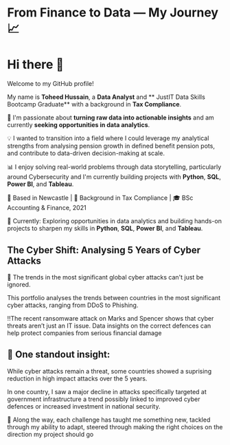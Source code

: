 # From Finance to Data — My Journey 📈
# Hi there 👋
Welcome to my GitHub profile!


My name is **Toheed Hussain**, a **Data Analyst** and ** JustIT Data Skills Bootcamp Graduate** with a background in **Tax Compliance**.

🚀 I'm passionate about **turning raw data into actionable insights** and am currently **seeking opportunities in data analytics**.

💡 I wanted to transition into a field where I could leverage my analytical strengths from analysing pension growth in defined benefit pension pots, and contribute to data-driven decision-making at scale. 

📊 I enjoy solving real-world problems through data storytelling, particularly around Cybersecurity and I'm currently building projects with **Python**, **SQL**, **Power BI**, and **Tableau**.

📍 Based in Newcastle | 💼 Background in Tax Compliance | 🎓 BSc Accounting & Finance, 2021

🎯 Currently: Exploring opportunities in data analytics and building hands-on projects to sharpen my skills in **Python**, **SQL**, **Power BI**, and **Tableau**. 

## The Cyber Shift: Analysing 5 Years of Cyber Attacks 

💪 The trends in the most significant global cyber attacks can't just be ignored. 

This portfolio analyses the trends between countries in the most significant cyber attacks, ranging from DDoS to Phishing. 

‼️The recent ransomware attack on Marks and Spencer shows that cyber threats aren’t just an IT issue. Data insights on the correct defences can help protect companies from serious financial damage

## 🤔 One standout insight:
While cyber attacks remain a threat, some countries showed a suprising reduction in high impact attacks over the 5 years. 

In one country, I saw a major decline in attacks specifically targeted at government infrastructure a trend possibly linked to improved cyber defences or increased investment in national security. 

🛞 Along the way, each challenge has taught me something new, tackled through my ability to adapt, steered through making the right choices on the direction my project should go


